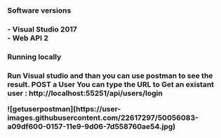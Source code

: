 <h3>Software versions<h3>
  - Visual Studio 2017 <br>
  - Web API 2
  
<h3>Running locally<h3>
  <p>Run Visual studio and than you can use postman to see the result.
  POST a User
  You can type the URL  to Get an existant user :
  http://localhost:55251/api/users/login </p>
 ![getuserpostman](https://user-images.githubusercontent.com/22617297/50056083-a09df600-0157-11e9-9d06-7d558760ae54.jpg)


